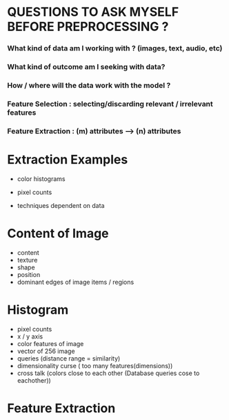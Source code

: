 # QUESTIONS TO ASK MYSELF BEFORE PREPROCESSING ?
### What kind of data am I working with ? (images, text, audio, etc)
### What kind of outcome am I seeking with data? 
### How / where will the data work with the model ? 
### 
### Feature Selection : selecting/discarding relevant / irrelevant features 
### Feature Extraction : (m) attributes --> (n) attributes


# Extraction Examples 
  - color histograms 
  - pixel counts 
   
  - techniques dependent on data 
   
 # Content of Image 
  - content
  - texture 
  - shape 
  - position
  - dominant edges of image items / regions 
  
 # Histogram 
 - pixel counts
 - x / y axis 
 - color features of image 
 - vector of 256 image
 - queries (distance range = similarity) 
 - dimensionality curse ( too many features(dimensions))
 - cross talk (colors close to each other (Database queries cose to eachother))
 
 # Feature Extraction 
